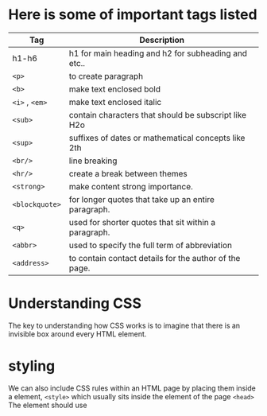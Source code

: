 # Here is some of important tags listed
|Tag| Description|
|---|------------|
|h1-h6| h1 for main heading and h2 for subheading and etc..|
| `<p>` | to create paragraph |
| `<b>`| make text enclosed  bold |
|   `<i>` , `<em>`| make text enclosed italic |
| `<sub>` | contain characters that should be subscript like H2o|
| `<sup>` |suffixes of dates or mathematical concepts like 2th |
| `<br/>` | line breaking |
| `<hr/>` | create a break between themes |
| `<strong>`|make content strong importance. |
| `<blockquote>` |  for longer quotes that take up an entire paragraph.|
| `<q>` | used for shorter quotes that sit within a paragraph. |
| `<abbr>` | used to specify the full term of abbreviation |
| `<address>`| to contain contact details for the author of the page.|



# Understanding CSS
The key to understanding how CSS works is to imagine that there is an invisible box around
every HTML element. 

# styling
We can also include CSS rules within an HTML page by placing 
them inside a element, `<style>` which usually sits inside the element of the page  `<head>`
The element should use <style> the attribute to indicate type that the styles are specified in
CSS. 
 
• We can use external CSS file by The <link> element can be used in an HTML document to tell the browser where to find the CSS file used to style the page.

# CSS Selectors
there is a table which summrize :

![](https://i.ibb.co/Qn9VKnW/selector.png)


# JavaScript Part

A script is a series of instructions that a computer can follow one-by-one.
Each individual instruction or step is known as a statement.
Statements should end with a semicolon.

In any webpage there are 3 basis layers  its stand for:
HTML as a content layer, CSS presentation layer, javascript as behavior layer.

java script like any language contains words and vocabulary to learn and there are rules and it is written in plain text like HTML & CSS. javascript is a case-sensitive language.  and its run where it found in page and to, we can use <script> element to link it in HTML 
to better practice separating JavaScript files by js extension. 

statement: individual  instruction that computer should follow each one should start one new-line and ends with semicolon which tells the interpreter when the step is over 
we can use /* text */ to make a comment on multi line and // text // on single line 

variable: temporary storage of information it needed to do its job and represent values that are likely to change 

# Data Types:
1. NUMERIC DATA TYPE: any number
2. STRING DATA TYPE:  between the quotation mark 
3. BOOLEAN DATA TYPE: true and false 
4. Arrays 
5. Objects 
6. undefined 
7. null 

# Rules for Variable :
1. Must begin with a letter or $ or _ and must not contain dash – or dot.
2. We can’t use keywords as variable 
3. its case sensitive 
4. use the variable name with meaning and use the Camel case.


# What is array  ?
array is a special type of variable. It doesn't
just store one value; it stores a list of values.

# Operators

|Operators     | Description |
| ------------ | ----------- |
|==    | is equal , it compare two values  to see if they are the same       |
| ===   | Strict equal must be the same type     |
| != | Not equal |
| !== | strictly not equal |
| < | less than |
| > | greater than |
| >= | greater than or equal | 
| <= | less than or equal | 
| && | logic and | 
| ! | logic Not |


# Loops 
Loops check a condition. if it true a code block will run and then check the condition will be checked again and if still true the code block will run again. it still working until the conditions return false.

there are three common types of loops:
1. For: if we need to run a code a specific number of times
2. While if we do not know how many times the code should run.
3. While do is similar to while loop but it always run the statement inside the curly braces al least once even if the condition evaluates to false 
![](https://i.ibb.co/WsMyPjw/forexamp.png)














 




